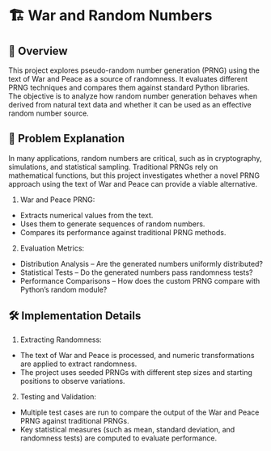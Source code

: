# 🏗️ War and Random Numbers
## 📜 Overview
This project explores pseudo-random number generation (PRNG) using the text of War and Peace as a source of randomness. It evaluates different PRNG techniques and compares them against standard Python libraries. The objective is to analyze how random number generation behaves when derived from natural text data and whether it can be used as an effective random number source.

## 🎯 Problem Explanation
In many applications, random numbers are critical, such as in cryptography, simulations, and statistical sampling. Traditional PRNGs rely on mathematical functions, but this project investigates whether a novel PRNG approach using the text of War and Peace can provide a viable alternative.

1. War and Peace PRNG:
- Extracts numerical values from the text.
- Uses them to generate sequences of random numbers.
- Compares its performance against traditional PRNG methods.
2. Evaluation Metrics:
- Distribution Analysis – Are the generated numbers uniformly distributed?
- Statistical Tests – Do the generated numbers pass randomness tests?
- Performance Comparisons – How does the custom PRNG compare with Python’s random module?

## 🛠️ Implementation Details
1. Extracting Randomness:
- The text of War and Peace is processed, and numeric transformations are applied to extract randomness.
- The project uses seeded PRNGs with different step sizes and starting positions to observe variations.
2. Testing and Validation:
- Multiple test cases are run to compare the output of the War and Peace PRNG against traditional PRNGs.
- Key statistical measures (such as mean, standard deviation, and randomness tests) are computed to evaluate performance.
